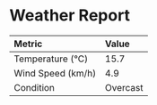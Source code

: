 # Weather Report

| Metric            | Value    |
|:------------------|:---------|
| Temperature (°C)  | 15.7     |
| Wind Speed (km/h) | 4.9      |
| Condition         | Overcast |